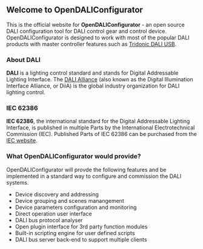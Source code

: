 ## Welcome to OpenDALIConfigurator

This is the official website for **OpenDALIConfigurator** - an open source DALI configuration tool for DALI control gear and control device. OpenDALIConfigurator is designed to work with most of the popular DALI products with master controller features such as [Tridonic DALI USB](https://www.tridonic.com/com/en/products/dali-usb.asp).

### About DALI

**DALI** is a lighting control standard and stands for Digital Addressable Lighting Interface. The [DALI Alliance](https://www.dali-alliance.org/alliance/) (also known as the Digital Illumination Interface Alliance, or DiiA) is the global industry organization for DALI lighting control. 

### IEC 62386

**IEC 62386**, the international standard for the Digital Addressable Lighting Interface, is published in multiple Parts by the International Electrotechnical Commission (IEC). Published Parts of IEC 62386 can be purchased from the [IEC website](https://webstore.iec.ch/searchform&q=62386#).

### What OpenDALIConfigurator would provide?

OpenDALIConfigurator will provde the following features and be implemented in a standard way to configure and commission the DALI systems.

* Device discovery and addressing
* Device grouping and scenes manangement
* Device parameters configuration and monitoring
* Direct operation user interface
* DALI bus protocol analyser
* Open plugin interface for 3rd party function modules
* Built-in scripting engine for user defined scripts
* DALI bus server back-end to support multiple clients
